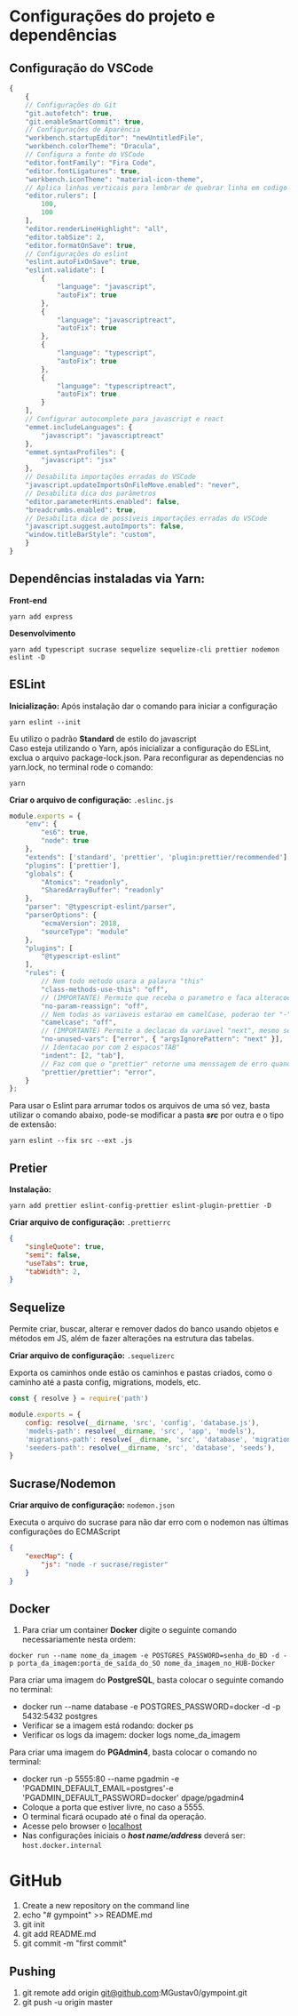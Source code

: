 # Configurações do projeto e dependências

## Configuração do VSCode

```javascript
{
    {
    // Configurações do Git
    "git.autofetch": true,
    "git.enableSmartCommit": true,
    // Configurações de Aparência
    "workbench.startupEditor": "newUntitledFile",
    "workbench.colorTheme": "Dracula",
    // Configura a fonte do VSCode
    "editor.fontFamily": "Fira Code",
    "editor.fontLigatures": true,
    "workbench.iconTheme": "material-icon-theme",
    // Aplica linhas verticais para lembrar de quebrar linha em codigo muito grande
    "editor.rulers": [
        100,
        100
    ],
    "editor.renderLineHighlight": "all",
    "editor.tabSize": 2,
    "editor.formatOnSave": true,
    // Configurações do eslint
    "eslint.autoFixOnSave": true,
    "eslint.validate": [
        {
            "language": "javascript",
            "autoFix": true
        },
        {
            "language": "javascriptreact",
            "autoFix": true
        },
        {
            "language": "typescript",
            "autoFix": true
        },
        {
            "language": "typescriptreact",
            "autoFix": true
        }
    ],
    // Configurar autocomplete para javascript e react
    "emmet.includeLanguages": {
        "javascript": "javascriptreact"
    },
    "emmet.syntaxProfiles": {
        "javascript": "jsx"
    },
    // Desabilita importações erradas do VSCode
    "javascript.updateImportsOnFileMove.enabled": "never",
    // Desabilita dica dos parâmetros
    "editor.parameterHints.enabled": false,
    "breadcrumbs.enabled": true,
    // Desabilita dica de possíveis importações erradas do VSCode
    "javascript.suggest.autoImports": false,
    "window.titleBarStyle": "custom",
    }
}
```
## Dependências instaladas via Yarn:

**Front-end**  
```node
yarn add express
```

**Desenvolvimento**  
```node
yarn add typescript sucrase sequelize sequelize-cli prettier nodemon eslint -D
```

## ESLint

**Inicialização:** Após instalação dar o comando para iniciar a configuração 
```node
yarn eslint --init
```
Eu utilizo o padrão **Standard** de estilo do javascript  
Caso esteja utilizando o Yarn, após inicializar a configuração do ESLint, exclua o arquivo package-lock.json. Para reconfigurar as dependencias no yarn.lock, no terminal rode o comando: 
```node
yarn
```

**Criar o arquivo de configuração:** ```.eslinc.js```

```javascript
module.exports = {
	"env": {
		"es6": true,
		"node": true
	},
	"extends": ['standard', 'prettier', 'plugin:prettier/recommended'],
	"plugins": ['prettier'],
	"globals": {
		"Atomics": "readonly",
		"SharedArrayBuffer": "readonly"
	},
	"parser": "@typescript-eslint/parser",
	"parserOptions": {
		"ecmaVersion": 2018,
		"sourceType": "module"
	},
	"plugins": [
		"@typescript-eslint"
	],
	"rules": {
		// Nem todo metodo usara a palavra "this"
		"class-methods-use-this": "off",
		// (IMPORTANTE) Permite que receba o parametro e faca alteracoes nele, usado pelo Sequelize
		"no-param-reassign": "off",
		// Nem todas as variaveis estarao em camelCase, poderao ter "-" ou "_" como separacao
		"camelcase": "off",
		// (IMPORTANTE) Permite a declacao da variavel "next", mesmo sem utilizar
		"no-unused-vars": ["error", { "argsIgnorePattern": "next" }],
		// Identacao por com 2 espacos"TAB"
		"indent": [2, "tab"],
		// Faz com que o "prettier" retorne uma menssagem de erro quando houver
		"prettier/prettier": "error",
	}
};
```

Para usar o Eslint para arrumar todos os arquivos de uma só vez, basta utilizar o comando abaixo, pode-se modificar a pasta **_src_** por outra e o tipo de extensão:
```node
yarn eslint --fix src --ext .js
```

## Pretier

**Instalação:**
```node
yarn add prettier eslint-config-prettier eslint-plugin-prettier -D
```

**Criar arquivo de configuração:** ```.prettierrc```  

```json
{
    "singleQuote": true,
    "semi": false,
    "useTabs": true,
    "tabWidth": 2,
}
```

## Sequelize  

Permite criar, buscar, alterar e remover dados do banco usando objetos e métodos em JS, além de fazer alterações na estrutura das tabelas.  

**Criar arquivo de configuração:** ```.sequelizerc```  

Exporta os caminhos onde estão os caminhos e pastas criados, como o caminho até a pasta config, migrations, models, etc.  

```javascript
const { resolve } = require('path')

module.exports = {
    config: resolve(__dirname, 'src', 'config', 'database.js'),
    'models-path': resolve(__dirname, 'src', 'app', 'models'),
    'migrations-path': resolve(__dirname, 'src', 'database', 'migrations'),
    'seeders-path': resolve(__dirname, 'src', 'database', 'seeds'),
}
```

## Sucrase/Nodemon  

**Criar arquivo de configuração:** ```nodemon.json```  

Executa o arquivo do sucrase para não dar erro com o nodemon nas últimas configurações do ECMAScript  

```json
{
    "execMap": {
        "js": "node -r sucrase/register"
    }
}
```

## Docker
  
1. Para criar um container __Docker__ digite o seguinte comando necessariamente nesta ordem:

```node
docker run --name nome_da_imagem -e POSTGRES_PASSWORD=senha_do_BD -d -p porta_da_imagem:porta_de_saída_do_SO nome_da_imagem_no_HUB-Docker
```

Para criar uma imagem do **PostgreSQL**, basta colocar o seguinte comando no terminal:  

* docker run --name database -e POSTGRES_PASSWORD=docker -d -p 5432:5432 postgres
* Verificar se a imagem está rodando: docker ps
* Verificar os logs da imagem: docker logs nome_da_imagem
  
Para criar uma imagem do **PGAdmin4**, basta colocar o comando no terminal:
  
* docker run -p 5555:80 --name pgadmin -e 'PGADMIN_DEFAULT_EMAIL=postgres'-e 'PGADMIN_DEFAULT_PASSWORD=docker' dpage/pgadmin4
* Coloque a porta que estiver livre, no caso a 5555.
* O terminal ficará ocupado até o final da operação.
* Acesse pelo browser o [localhost](http://localhost:5555/ "localhost")
* Nas configurações iniciais o **_host name/address_** deverá ser: ```host.docker.internal```


# GitHub
1. Create a new repository on the command line
2. echo "# gympoint" >> README.md
3. git init
4. git add README.md
5. git commit -m "first commit"

## Pushing
1. git remote add origin git@github.com:MGustav0/gympoint.git
2. git push -u origin master
